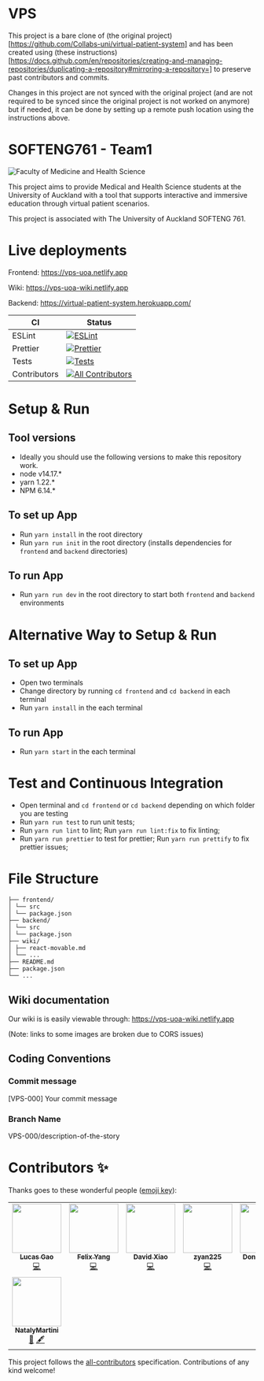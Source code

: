 # VPS

This project is a bare clone of (the original project)[https://github.com/Collabs-uni/virtual-patient-system] and has been created using (these instructions)[https://docs.github.com/en/repositories/creating-and-managing-repositories/duplicating-a-repository#mirroring-a-repository=] to preserve past contributors and commits. 

Changes in this project are not synced with the original project (and are not required to be synced since the original project is not worked on anymore) but if needed, it can be done by setting up a remote push location using the instructions above.

# SOFTENG761 - Team1

![Faculty of Medicine and Health Science](https://i.ibb.co/HVLhJLC/1546995300879.png)

This project aims to provide Medical and Health Science students at the University of Auckland with a tool that supports interactive and immersive education through virtual patient scenarios.

This project is associated with The University of Auckland SOFTENG 761.

# Live deployments

Frontend: https://vps-uoa.netlify.app

Wiki: https://vps-uoa-wiki.netlify.app

Backend: https://virtual-patient-system.herokuapp.com/

<!-- prettier-ignore -->
| CI                  | Status   |
| ------------------- | -------- |
| ESLint              | [![ESLint](https://github.com/SoftEng761-2021/project-project-team-1/actions/workflows/eslint.yml/badge.svg)](https://github.com/SoftEng761-2021/project-project-team-1/actions/workflows/eslint.yml) |
| Prettier            | [![Prettier](https://github.com/SoftEng761-2021/project-project-team-1/actions/workflows/prettier.yml/badge.svg)](https://github.com/SoftEng761-2021/project-project-team-1/actions/workflows/prettier.yml) |
| Tests               |  [![Tests](https://github.com/SoftEng761-2021/project-project-team-1/actions/workflows/unit_tests.yml/badge.svg)](https://github.com/SoftEng761-2021/project-project-team-1/actions/workflows/unit_tests.yml) |
| Contributors        | [![All Contributors](https://img.shields.io/badge/all_contributors-8-orange.svg?style=flat-square)](#contributors-) |

# Setup & Run

## Tool versions

- Ideally you should use the following versions to make this repository work.
- node v14.17.\*
- yarn 1.22.\*
- NPM 6.14.\*

## To set up App

- Run `yarn install` in the root directory
- Run `yarn run init` in the root directory (installs dependencies for `frontend` and `backend` directories)

## To run App

- Run `yarn run dev` in the root directory to start both `frontend` and `backend` environments

# Alternative Way to Setup & Run

## To set up App

- Open two terminals
- Change directory by running `cd frontend` and `cd backend` in each terminal
- Run `yarn install` in the each terminal

## To run App

- Run `yarn start` in the each terminal

# Test and Continuous Integration

- Open terminal and `cd frontend` or `cd backend` depending on which folder you are testing
- Run `yarn run test` to run unit tests;
- Run `yarn run lint` to lint; Run `yarn run lint:fix` to fix linting;
- Run `yarn run prettier` to test for prettier; Run `yarn run prettify` to fix prettier issues;

# File Structure

```.
├── frontend/
│ └── src
│ └── package.json
├── backend/
│ └── src
│ └── package.json
├── wiki/
│ ├── react-movable.md
│ └── ...
├── README.md
├── package.json
└── ...
```

## Wiki documentation

Our wiki is is easily viewable through: https://vps-uoa-wiki.netlify.app

(Note: links to some images are broken due to CORS issues)

## Coding Conventions

### Commit message

[VPS-000] Your commit message

### Branch Name

VPS-000/description-of-the-story

# Contributors ✨

Thanks goes to these wonderful people ([emoji key](https://allcontributors.org/docs/en/emoji-key)):

<!-- ALL-CONTRIBUTORS-LIST:START - Do not remove or modify this section -->
<!-- prettier-ignore-start -->
<!-- markdownlint-disable -->
<table>
  <tr>
    <td align="center"><a href="https://github.com/lucas2005gao"><img src="https://avatars.githubusercontent.com/u/48196609?v=4?s=100" width="100px;" alt=""/><br /><sub><b>Lucas Gao</b></sub></a><br /><a href="https://github.com/lucas2005gao/REACT Template/commits?author=lucas2005gao" title="Code">💻</a></td>
    <td align="center"><a href="https://github.com/flexzy"><img src="https://avatars.githubusercontent.com/u/49087744?v=4?s=100" width="100px;" alt=""/><br /><sub><b>Felix Yang</b></sub></a><br /><a href="https://github.com/lucas2005gao/REACT Template/commits?author=flexzy" title="Code">💻</a></td>
    <td align="center"><a href="https://github.com/David-Xia0"><img src="https://avatars.githubusercontent.com/u/50573329?v=4?s=100" width="100px;" alt=""/><br /><sub><b>David Xiao</b></sub></a><br /><a href="https://github.com/lucas2005gao/REACT Template/commits?author=David-Xia0" title="Code">💻</a></td>
    <td align="center"><a href="https://github.com/zyan225"><img src="https://avatars.githubusercontent.com/u/52368549?v=4?s=100" width="100px;" alt=""/><br /><sub><b>zyan225</b></sub></a><br /><a href="https://github.com/lucas2005gao/REACT Template/commits?author=zyan225" title="Code">💻</a></td>
    <td align="center"><a href="https://github.com/dongmeilim"><img src="https://avatars.githubusercontent.com/u/52555301?v=4?s=100" width="100px;" alt=""/><br /><sub><b>Dong Mei Lim</b></sub></a><br /><a href="https://github.com/lucas2005gao/REACT Template/commits?author=dongmeilim" title="Code">💻</a></td>
    <td align="center"><a href="https://github.com/annithinggoes"><img src="https://avatars.githubusercontent.com/u/52563454?v=4?s=100" width="100px;" alt=""/><br /><sub><b>annithinggoes</b></sub></a><br /><a href="https://github.com/lucas2005gao/REACT Template/commits?author=annithinggoes" title="Code">💻</a></td>
    <td align="center"><a href="https://github.com/afei088"><img src="https://avatars.githubusercontent.com/u/60560589?v=4?s=100" width="100px;" alt=""/><br /><sub><b>Andrew Fei</b></sub></a><br /><a href="https://github.com/lucas2005gao/REACT Template/commits?author=afei088" title="Code">💻</a></td>
  </tr>
  <tr>
    <td align="center"><a href="https://github.com/NatalyMartini"><img src="https://avatars.githubusercontent.com/u/79951216?v=4?s=100" width="100px;" alt=""/><br /><sub><b>NatalyMartini</b></sub></a><br /><a href="#business-NatalyMartini" title="Business development">💼</a> <a href="#content-NatalyMartini" title="Content">🖋</a></td>
  </tr>
</table>

<!-- markdownlint-restore -->
<!-- prettier-ignore-end -->

<!-- ALL-CONTRIBUTORS-LIST:END -->

This project follows the [all-contributors](https://github.com/all-contributors/all-contributors) specification. Contributions of any kind welcome!

```

```
